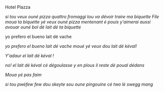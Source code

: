 Hotel Plazza


*si tou veux ouné pizza quattro fromaggi tou va dévoir traire ma biquette*
*File moua ta biquette yé veux ouné pizza mentenant*
*é pouis y'aimerai aussi avouar ouné bol dé lait dé ta biquette*


yo prefero el bueno lait dé vache

*yo prefero el bueno lait dé vache*
*moué yé veux dou lait dé kéval!*



*Y'adaur el lait dé kéval !*

*no! el lait dé kéval cé dégoulasse y en plous il reste dé poual dédans*



*Moua yé pas faim*

*si tou pwéfew few dou skeyte sou oune pingouine cé two lé swegg mang*

